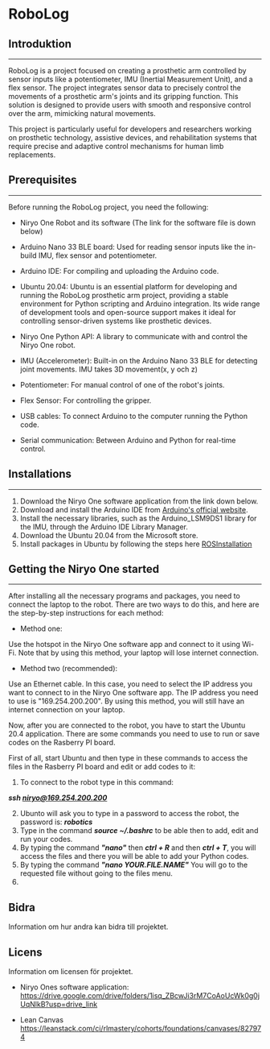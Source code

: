 # RoboLog

## Introduktion
-------------------
RoboLog is a project focused on creating a prosthetic arm controlled by sensor inputs like a potentiometer, IMU (Inertial Measurement Unit), and a flex sensor. The project integrates sensor data to precisely control the movements of a prosthetic arm's joints and its gripping function. This solution is designed to provide users with smooth and responsive control over the arm, mimicking natural movements.

This project is particularly useful for developers and researchers working on prosthetic technology, assistive devices, and rehabilitation systems that require precise and adaptive control mechanisms for human limb replacements.

## Prerequisites
------------------
Before running the RoboLog project, you need the following:

- Niryo One Robot and its software (The link for the software file is down below)

- Arduino Nano 33 BLE board: Used for reading sensor inputs like the in-build IMU, flex sensor and potentiometer.

- Arduino IDE: For compiling and uploading the Arduino code.

- Ubuntu 20.04: Ubuntu is an essential platform for developing and running the RoboLog prosthetic arm project, providing a stable environment for Python scripting and Arduino integration. Its wide range of development tools and open-source support makes it ideal for controlling sensor-driven systems like prosthetic devices. 

- Niryo One Python API: A library to communicate with and control the Niryo One robot.

- IMU (Accelerometer): Built-in on the Arduino Nano 33 BLE for detecting joint movements. IMU takes 3D movement(x, y och z)

- Potentiometer: For manual control of one of the robot's joints.

- Flex Sensor: For controlling the gripper.

- USB cables: To connect Arduino to the computer running the Python code.

- Serial communication: Between Arduino and Python for real-time control.

## Installations
------------------
1. Download the Niryo One software application from the link down below.
2. Download and install the Arduino IDE from [Arduino's official website](https://www.arduino.cc/en/software).
3. Install the necessary libraries, such as the Arduino_LSM9DS1 library for the IMU, through the Arduino IDE Library Manager.
4. Download the Ubuntu 20.04 from the Microsoft store.
5. Install packages in Ubuntu by following the steps here [ROSInstallation](ROSInstallation)


## Getting the Niryo One started
--------------------------------------
After installing all the necessary programs and packages, you need to connect the laptop to the robot. There are two ways to do this, and here are the step-by-step instructions for each method:

- Method one:

Use the hotspot in the Niryo One software app and connect to it using Wi-Fi. Note that by using this method, your laptop will lose internet connection.

- Method two (recommended):

Use an Ethernet cable. In this case, you need to select the IP address you want to connect to in the Niryo One software app. The IP address you need to use is "169.254.200.200". By using this method, you will still have an internet connection on your laptop.

Now, after you are connected to the robot, you have to start the Ubuntu 20.4 application. There are some commands you need to use to run or save codes on the Rasberry PI board.

First of all, start Ubuntu and then type in these commands to access the files in the Rasberry PI board and edit or add codes to it:
1.  To connect to the robot type in this command:

***ssh niryo@169.254.200.200***

2. Ubunto will ask you to type in a password to access the robot, the password is: ***robotics***
3. Type in the command ***source ~/.bashrc*** to be able then to add, edit and run your codes.
4. By typing the command ***"nano"*** then ***ctrl + R*** and then ***ctrl + T***, you will access the files and there you will be able to add your Python codes.
5. By typing the command ***"nano YOUR.FILE.NAME"*** You will go to the requested file without going to the files menu.
6. 


## Bidra
Information om hur andra kan bidra till projektet.

## Licens
Information om licensen för projektet.



-  Niryo Ones software application:
https://drive.google.com/drive/folders/1isq_ZBcwJi3rM7CoAoUcWk0g0jUqNlkB?usp=drive_link

- Lean Canvas
https://leanstack.com/ci/rlmastery/cohorts/foundations/canvases/827974
